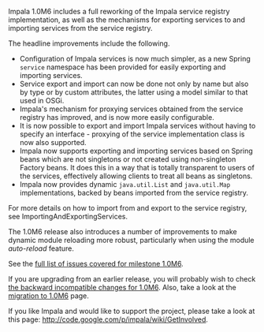 Impala 1.0M6 includes a full reworking of the Impala service registry implementation, as well as the mechanisms for exporting services to and
importing services from the service registry.

The headline improvements include the following.
  * Configuration of Impala services is now much simpler, as a new Spring `service` namespace has been provided for easily exporting and importing services.
  * Service export and import can now be done not only by name but also by type or by custom attributes, the latter using a model similar to that used in OSGi.
  * Impala's mechanism for proxying services obtained from the service registry has improved, and is now more easily configurable.
  * It is now possible to export and import Impala services without having to specify an interface - proxying of the service implementation class is now also supported.
  * Impala now supports exporting and importing services based on Spring beans which are not singletons or not created using non-singleton Factory beans. It does this in a way that is totally transparent to users of the services, effectively allowing clients to treat all beans as singletons.
  * Impala now provides dynamic `java.util.List` and `java.util.Map` implementations, backed by beans imported from the service registry.

For more details on how to import from and export to the service registry, see ImportingAndExportingServices.

The 1.0M6 release also introduces a number of improvements to make dynamic module reloading more robust, particularly when using the module _auto-reload_ feature.

See the [full list of issues covered for milestone 1.0M6](http://code.google.com/p/impala/issues/list?q=label:Milestone-Release1.0M6&can=1).

If you are upgrading from an earlier release, you will probably wish to check [the backward incompatible changes for 1.0M6](Compatibility_1_0M6.md).
Also, take a look at the [migration to 1.0M6](Migration_1_0M6.md) page.

If you like Impala and would like to support the project, please take a look at this page: http://code.google.com/p/impala/wiki/GetInvolved.